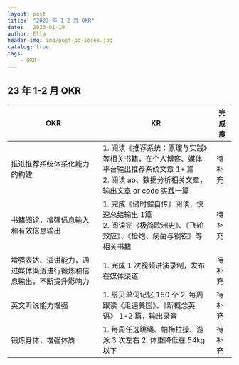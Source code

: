 ```yaml
---
layout: post
title:  "2023 年 1-2 月 OKR"
date:   2023-01-19
author: Ella
header-img: img/post-bg-ioses.jpg
catalog: true
tags:
    - OKR
---
```




## 23 年 1-2 月 OKR 

| OKR | KR | 完成度 |
| ------ | ------ | ------ |
| 推进推荐系统体系化能力的构建 | 1. 阅读《推荐系统：原理与实践》等相关书籍，在个人博客、媒体平台输出推荐系统文章 1+ 篇 <br/>  2. 阅读 ab、数据分析相关文章，输出文章 or code 实践一篇 | 待补充 |
| 书籍阅读，增强信息输入和有效信息输出 | 1. 完成《储时健自传》阅读，快速总结输出 1篇<br/>  2. 阅读完《极简欧洲史》、《飞轮效应》、《枪炮、病菌与钢铁》等相关书籍  | 待补充 |
| 增强表达、演讲能力，通过媒体渠道进行锻炼和信息输出，不断提升影响力 | 1. 完成 1 次视频讲演录制，发布在媒体渠道  | 待补充 |
| 英文听说能力增强 | 1. 扇贝单词记忆 150 个      2. 每周跟读《走遍美国》、《新概念英语》 1-2 篇，输出录音 | 待补充 |
| 锻炼身体，增强体质 | 1. 每周任选跳绳、帕梅拉操、游泳 3 次左右     2. 体重降低在 54kg 以下 | 待补充 |

